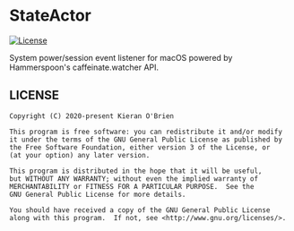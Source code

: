 # StateActor
[![License](https://img.shields.io/badge/License-GPL%203.0-blue.svg)](https://www.gnu.org/licenses/gpl-3.0.html)

System power/session event listener for macOS powered by Hammerspoon's caffeinate.watcher API.

## LICENSE
	Copyright (C) 2020-present Kieran O'Brien

	This program is free software: you can redistribute it and/or modify
	it under the terms of the GNU General Public License as published by
	the Free Software Foundation, either version 3 of the License, or
	(at your option) any later version.

	This program is distributed in the hope that it will be useful,
	but WITHOUT ANY WARRANTY; without even the implied warranty of
	MERCHANTABILITY or FITNESS FOR A PARTICULAR PURPOSE.  See the
	GNU General Public License for more details.

	You should have received a copy of the GNU General Public License
	along with this program.  If not, see <http://www.gnu.org/licenses/>.
